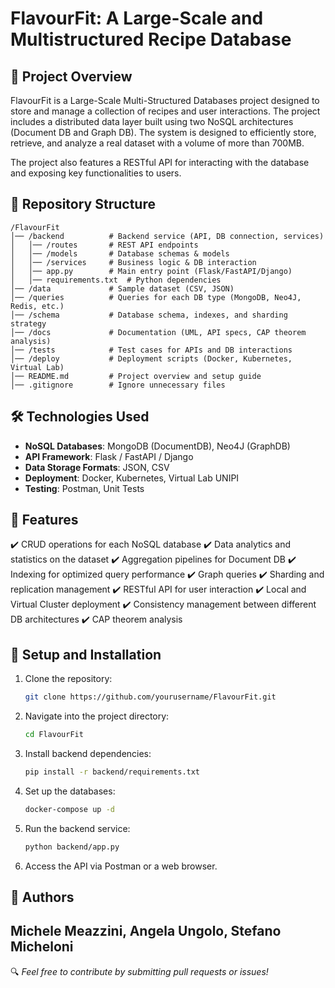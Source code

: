 # FlavourFit: A Large-Scale and Multistructured Recipe Database

## 📌 Project Overview
FlavourFit is a Large-Scale Multi-Structured Databases project designed to store and manage a collection of recipes and user interactions. The project includes a distributed data layer built using two NoSQL architectures (Document DB and Graph DB). The system is designed to efficiently store, retrieve, and analyze a real dataset with a volume of more than 700MB.

The project also features a RESTful API for interacting with the database and exposing key functionalities to users.

## 📂 Repository Structure
```
/FlavourFit
│── /backend          # Backend service (API, DB connection, services)
│   │── /routes       # REST API endpoints
│   │── /models       # Database schemas & models
│   │── /services     # Business logic & DB interaction
│   │── app.py        # Main entry point (Flask/FastAPI/Django)
│   │── requirements.txt  # Python dependencies
│── /data             # Sample dataset (CSV, JSON)
│── /queries          # Queries for each DB type (MongoDB, Neo4J, Redis, etc.)
│── /schema           # Database schema, indexes, and sharding strategy
│── /docs             # Documentation (UML, API specs, CAP theorem analysis)
│── /tests            # Test cases for APIs and DB interactions
│── /deploy           # Deployment scripts (Docker, Kubernetes, Virtual Lab)
│── README.md         # Project overview and setup guide
│── .gitignore        # Ignore unnecessary files
```

## 🛠 Technologies Used
- **NoSQL Databases**: MongoDB (DocumentDB), Neo4J (GraphDB)
- **API Framework**: Flask / FastAPI / Django
- **Data Storage Formats**: JSON, CSV
- **Deployment**: Docker, Kubernetes, Virtual Lab UNIPI
- **Testing**: Postman, Unit Tests

## 📖 Features
✔️ CRUD operations for each NoSQL database
✔️ Data analytics and statistics on the dataset
✔️ Aggregation pipelines for Document DB
✔️ Indexing for optimized query performance
✔️ Graph queries
✔️ Sharding and replication management
✔️ RESTful API for user interaction
✔️ Local and Virtual Cluster deployment
✔️ Consistency management between different DB architectures
✔️ CAP theorem analysis

## 🚀 Setup and Installation
1. Clone the repository:
   ```sh
   git clone https://github.com/yourusername/FlavourFit.git
   ```
2. Navigate into the project directory:
   ```sh
   cd FlavourFit
   ```
3. Install backend dependencies:
   ```sh
   pip install -r backend/requirements.txt
   ```
4. Set up the databases:
   ```sh
   docker-compose up -d
   ```
5. Run the backend service:
   ```sh
   python backend/app.py
   ```
6. Access the API via Postman or a web browser.

## 👤 Authors
**Michele Meazzini, Angela Ungolo, Stefano Micheloni**
---

🔍 *Feel free to contribute by submitting pull requests or issues!*

